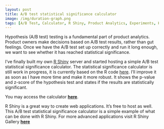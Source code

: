 ```yaml
---
layout: post
title: A/B test statistical significance calculator
image: /img/duration-graph.png
tags: [A/B Test, Calculator, R Shiny, Product Analytics, Experiments, Hypothesis Testing, Growth Analytics, Marketing Analytics, Web Analytics, Conversion, Optimisation, p-value]
---
```


Hypothesis (A/B test) testing is a fundamental part of product analytics. Product owners make decisions based on A/B test results, rather than gut feelings. Once we have the A/B test set up correctly and run it long enough, we want to see whether it has reached statistical significance.  

I’ve finally built my own [R Shiny](https://shiny.rstudio.com/) server and started hosting a simple A/B test statistical significance calculator. The statistical significance calculator is still work in progress, it is currently based on the R code [here](https://github.com/Jverma/Significance-in-A-B-testing). I’ll improve it as soon as I have more time and make it more robust. It shows the p-value and z-score of the hypothesis test and states if the results are statistically significant.
 
You may access the calculator **[here](https://app.gorkemmeral.com/shiny/A-B-test-significance-calculator/)**. 

R Shiny is a great way to create web applications. It’s free to host as well. This A/B test statistical significance calculator is a simple example of what can be done with R Shiny. For more advanced applications visit R Shiny Gallery **[here](https://shiny.rstudio.com/gallery/)**
